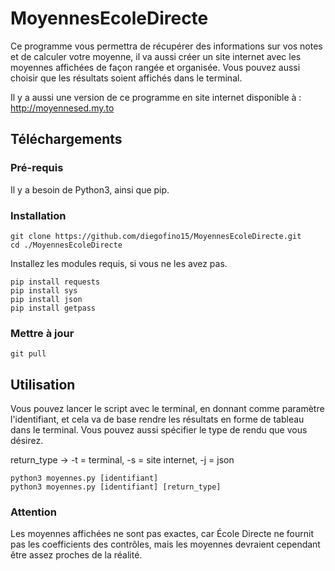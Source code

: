 # MoyennesEcoleDirecte
Ce programme vous permettra de récupérer des informations sur vos notes et de calculer votre moyenne, il va aussi créer un site internet avec les moyennes affichées de façon rangée et organisée. Vous pouvez aussi choisir que les résultats soient affichés dans le terminal.

Il y a aussi une version de ce programme en site internet disponible à : http://moyennesed.my.to

## Téléchargements

### Pré-requis
Il y a besoin de Python3, ainsi que pip.
### Installation

```console
git clone https://github.com/diegofino15/MoyennesEcoleDirecte.git
cd ./MoyennesEcoleDirecte
```

Installez les modules requis, si vous ne les avez pas.
```console
pip install requests
pip install sys
pip install json
pip install getpass
```


### Mettre à jour
```console
git pull
```

## Utilisation

Vous pouvez lancer le script avec le terminal, en donnant comme paramètre l'identifiant, et cela va de base rendre les résultats en forme de tableau dans le terminal. Vous pouvez aussi spécifier le type de rendu que vous désirez.

return_type -> -t = terminal, -s = site internet, -j = json

```console
python3 moyennes.py [identifiant]
python3 moyennes.py [identifiant] [return_type]
```

### Attention
Les moyennes affichées ne sont pas exactes, car École Directe ne fournit pas les coefficients des contrôles, mais les moyennes devraient cependant être assez proches de la réalité.

